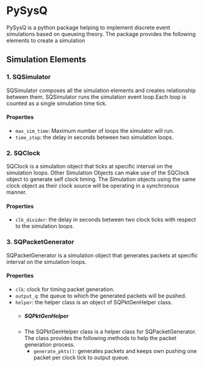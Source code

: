 # PySysQ
PySysQ is a python package helping to implement discrete event simulations based on queueing theory.
The package provides the following elements to create a simulation

## Simulation Elements

### 1. SQSimulator
SQSimulator composes all the simulation elements and creates relationship between them.
SQSimulator runs the simulation event loop.Each loop is counted as a single simulation time tick.
#### Properties
- `max_sim_time`: Maximum number of loops the simulator will run.
- `time_step`: the delay in seconds between two simulation loops.

### 2. SQClock
SQClock is a simulation object that ticks at specific interval on the simulation loops. 
Other Simulation Objects can make use of the SQClock object to generate self clock timing.
The Simulation objects using the same clock object as their clock source will be operating in a synchronous manner.
#### Properties
- `clk_divider`: the delay in seconds between two clock ticks with respect to the simulation loops.

### 3. SQPacketGenerator
SQPacketGenerator is a simulation object that generates packets at specific interval on the simulation loops.
#### Properties
- `clk`: clock for timing packet generation.
- `output_q`: the queue to which the generated packets will be pushed.
- `helper`: the helper class is an object of SQPktGenHelper class.
  - ##### SQPktGenHelper
  - The SQPktGenHelper class is a helper class for SQPacketGenerator.
    The class provides the following methods to help the packet generation process.
    - `generate_pkts()`: generates  packets and keeps own pushing one packet per clock tick to output queue.